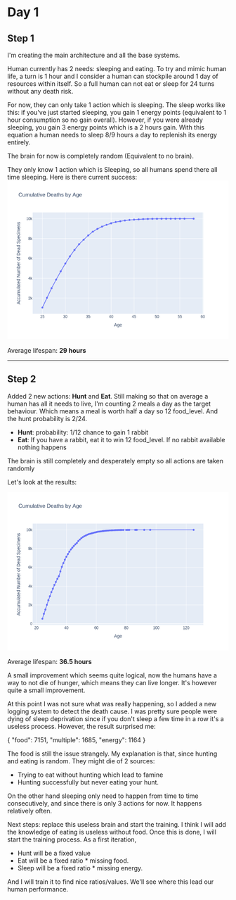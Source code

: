 # Day 1

## Step 1

I'm creating the main architecture and all the base systems.

Human currently has 2 needs: sleeping and eating. To try and mimic human life, a turn is 1 hour and I consider a human
can stockpile around 1 day of resources within itself. So a full human can not eat or sleep for 24 turns without any
death risk.

For now, they can only take 1 action which is sleeping. The sleep works like this: if you've just started sleeping, you
gain 1 energy points (equivalent to 1 hour consumption so no gain overall). However, if you were already sleeping, you
gain 3 energy points which is a 2 hours gain. With this equation a human needs to sleep 8/9 hours a day to replenish
its energy entirely.

The brain for now is completely random (Equivalent to no brain).

They only know 1 action which is Sleeping, so all humans spend there all time sleeping. Here is there current success:
![Cumulative Deaths Chart](cumulative_deaths_chart_1.png)

Average lifespan: **29 hours**

---

## Step 2

Added 2 new actions: **Hunt** and **Eat**. Still making so that on average a human has all it needs to live, I'm
counting 2 meals a day as the target behaviour. Which means a meal is worth half a day so 12 food_level. And the hunt
probability is 2/24.

- **Hunt**: probability: 1/12 chance to gain 1 rabbit
- **Eat**: If you have a rabbit, eat it to win 12 food_level. If no rabbit available nothing happens

The brain is still completely and desperately empty so all actions are taken randomly

Let's look at the results:

![Cumulative Deaths Chart](cumulative_deaths_chart_2.png)

Average lifespan: **36.5 hours**

A small improvement which seems quite logical, now the humans have a way to not die of hunger, which means they can live
longer. It's however quite a small improvement.

At this point I was not sure what was really happening, so I added a new logging system to detect the death cause.
I was pretty sure people were dying of sleep deprivation since if you don't sleep a few time in a row it's a useless
process. However, the result surprised me:

\{
"food": 7151,
"multiple": 1685,
"energy": 1164
\}

The food is still the issue strangely. My explanation is that, since hunting and eating is random. They might die of
2 sources:

- Trying to eat without hunting which lead to famine
- Hunting successfully but never eating your hunt.

On the other hand sleeping only need to happen from time to time consecutively, and since there is only 3 actions for
now. It happens relatively often.

Next steps: replace this useless brain and start the training. I think I will add the knowledge of eating is useless
without food. Once this is done, I will start the training process. As a first iteration,

- Hunt will be a fixed value
- Eat will be a fixed ratio * missing food.
- Sleep will be a fixed ratio * missing energy.

And I will train it to find nice ratios/values. We'll see where this lead our human performance. 
